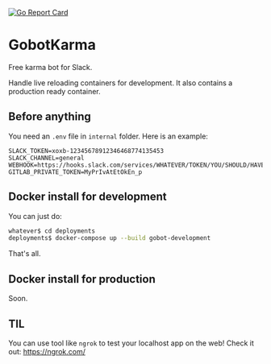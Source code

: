 [![Go Report Card](https://goreportcard.com/badge/github.com/PoulpePoulpePoulpe/gobotKarma?style=flat-square)](https://goreportcard.com/report/github.com/PoulpePoulpePoulpe/gobotKarma)

# GobotKarma

Free karma bot for Slack.

Handle live reloading containers for development. It also contains a production ready container.

## Before anything 
You need an `.env` file in `internal` folder.
Here is an example:
```
SLACK_TOKEN=xoxb-12345678912346468774135453
SLACK_CHANNEL=general
WEBHOOK=https://hooks.slack.com/services/WHATEVER/TOKEN/YOU/SHOULD/HAVE/HERE
GITLAB_PRIVATE_TOKEN=MyPrIvAtEtOkEn_p
```

## Docker install for development
You can just do:

```bash
whatever$ cd deployments
deployments$ docker-compose up --build gobot-development
```
That's all.

## Docker install for production
Soon.

## TIL
You can use tool like `ngrok` to test your localhost app on the web! Check it out: https://ngrok.com/
